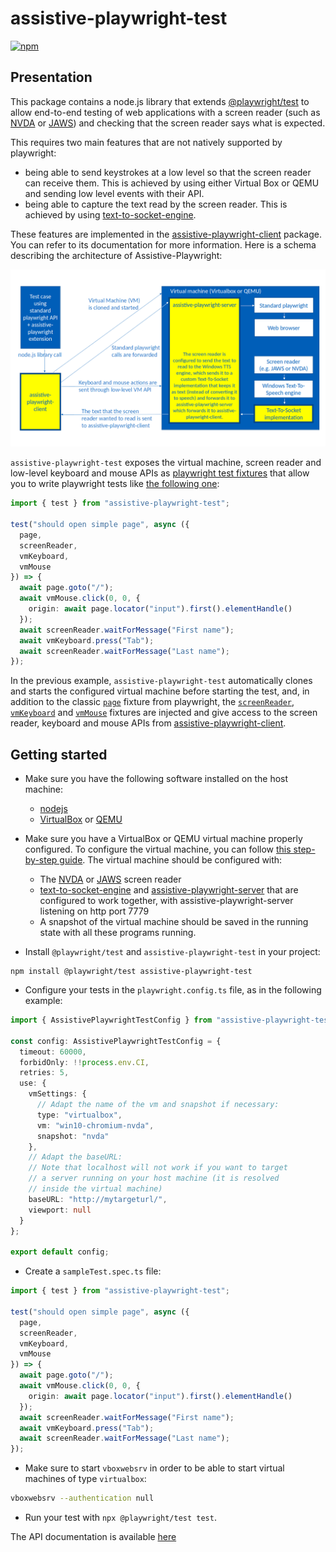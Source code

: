 # assistive-playwright-test

[![npm](https://img.shields.io/npm/v/assistive-playwright-test)](https://www.npmjs.com/package/assistive-playwright-test)

## Presentation

This package contains a node.js library that extends [@playwright/test](https://playwright.dev) to allow end-to-end testing of web applications with a screen reader (such as [NVDA](https://www.nvaccess.org/) or [JAWS](http://www.freedomscientific.com/products/software/jaws/)) and checking that the screen reader says what is expected.

This requires two main features that are not natively supported by playwright:

- being able to send keystrokes at a low level so that the screen reader can receive them. This is achieved by using either Virtual Box or QEMU and sending low level events with their API.
- being able to capture the text read by the screen reader. This is achieved by using [text-to-socket-engine](https://github.com/AmadeusITGroup/Assistive-Webdriver/tree/master/components/text-to-socket-engine).

These features are implemented in the [assistive-playwright-client](../assistive-playwright-client) package. You can refer to its documentation for more information.
Here is a schema describing the architecture of Assistive-Playwright:

![Architecture of Assistive-Playwright](https://raw.githubusercontent.com/AmadeusITGroup/Assistive-Webdriver/master/components/assistive-playwright-client/architecture.png)

`assistive-playwright-test` exposes the virtual machine, screen reader and low-level keyboard and mouse APIs as [playwright test fixtures](https://playwright.dev/docs/test-fixtures) that allow you to write playwright tests like [the following one](../assistive-playwright-test-sample/test/sampleTest.spec.ts):

```ts
import { test } from "assistive-playwright-test";

test("should open simple page", async ({
  page,
  screenReader,
  vmKeyboard,
  vmMouse
}) => {
  await page.goto("/");
  await vmMouse.click(0, 0, {
    origin: await page.locator("input").first().elementHandle()
  });
  await screenReader.waitForMessage("First name");
  await vmKeyboard.press("Tab");
  await screenReader.waitForMessage("Last name");
});
```

In the previous example, `assistive-playwright-test` automatically clones and starts the configured virtual machine before starting the test, and, in addition to the classic [`page`](https://playwright.dev/docs/api/class-page) fixture from playwright, the [`screenReader`](https://amadeusitgroup.github.io/Assistive-Webdriver/assistive-playwright-client.screenreaderclient), [`vmKeyboard`](https://amadeusitgroup.github.io/Assistive-Webdriver/assistive-playwright-client.vmkeyboard.html) and [`vmMouse`](https://amadeusitgroup.github.io/Assistive-Webdriver/assistive-playwright-client.vmmouse.html) fixtures are injected and give access to the screen reader, keyboard and mouse APIs from [assistive-playwright-client](../assistive-playwright-client).

## Getting started

- Make sure you have the following software installed on the host machine:

  - [nodejs](https://nodejs.org)
  - [VirtualBox](https://www.virtualbox.org/) or [QEMU](https://www.qemu.org/)

- Make sure you have a VirtualBox or QEMU virtual machine properly configured. To configure the virtual machine, you can follow [this step-by-step guide](https://github.com/AmadeusITGroup/Assistive-Webdriver/tree/master/doc/vm-guide/README.md). The virtual machine should be configured with:

  - The [NVDA](https://www.nvaccess.org/download/) or [JAWS](https://support.freedomscientific.com/Downloads/JAWS) screen reader
  - [text-to-socket-engine](https://github.com/AmadeusITGroup/Assistive-Webdriver/tree/master/components/text-to-socket-engine) and [assistive-playwright-server](https://github.com/AmadeusITGroup/Assistive-Webdriver/tree/master/components/assistive-playwright-server) that are configured to work together, with assistive-playwright-server listening on http port 7779
  - A snapshot of the virtual machine should be saved in the running state with all these programs running.

- Install `@playwright/test` and `assistive-playwright-test` in your project:

```
npm install @playwright/test assistive-playwright-test
```

- Configure your tests in the `playwright.config.ts` file, as in the following example:

```ts
import { AssistivePlaywrightTestConfig } from "assistive-playwright-test";

const config: AssistivePlaywrightTestConfig = {
  timeout: 60000,
  forbidOnly: !!process.env.CI,
  retries: 5,
  use: {
    vmSettings: {
      // Adapt the name of the vm and snapshot if necessary:
      type: "virtualbox",
      vm: "win10-chromium-nvda",
      snapshot: "nvda"
    },
    // Adapt the baseURL:
    // Note that localhost will not work if you want to target
    // a server running on your host machine (it is resolved
    // inside the virtual machine)
    baseURL: "http://mytargeturl/",
    viewport: null
  }
};

export default config;
```

- Create a `sampleTest.spec.ts` file:

```ts
import { test } from "assistive-playwright-test";

test("should open simple page", async ({
  page,
  screenReader,
  vmKeyboard,
  vmMouse
}) => {
  await page.goto("/");
  await vmMouse.click(0, 0, {
    origin: await page.locator("input").first().elementHandle()
  });
  await screenReader.waitForMessage("First name");
  await vmKeyboard.press("Tab");
  await screenReader.waitForMessage("Last name");
});
```

- Make sure to start `vboxwebsrv` in order to be able to start virtual machines of type `virtualbox`:

```sh
vboxwebsrv --authentication null
```

- Run your test with `npx @playwright/test test`.

The API documentation is available [here](https://amadeusitgroup.github.io/Assistive-Webdriver/assistive-playwright-test)
